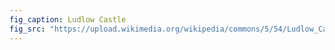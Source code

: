 ```yaml
---
fig_caption: Ludlow Castle
fig_src: "https://upload.wikimedia.org/wikipedia/commons/5/54/Ludlow_Castle_from_Whitcliffe%2C_2011.jpg"
---
```


